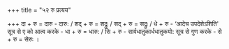 +++
title = "५२ रु प्रत्यय"

+++
दा + रु = दारु - दारु: / शद् + रु = शद्रुः / सद् + रु = सद्रुः / धे + रु - ‘आदेच उपदेशेऽशिति' सूत्र से ए को आत्व करके - धा + रु = धारु: / सि + रु - सार्वधातुकार्धधातुकयो: सूत्र से गुण करके - से + रु = सेरुः ।